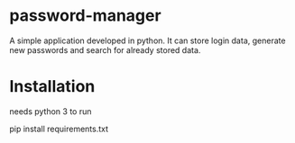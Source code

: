 # password-manager
A simple application developed in python. It can store login data, generate new passwords and search for already stored data.

# Installation
needs python 3 to run

pip install requirements.txt
